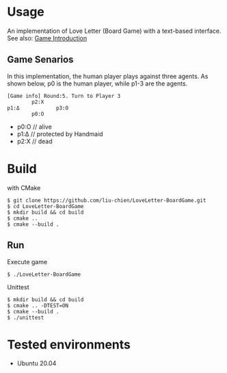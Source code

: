 # Usage
An implementation of Love Letter (Board Game) with a text-based interface.\
See also: [Game Introduction](https://en.wikipedia.org/wiki/Love_Letter_(card_game))

## Game Senarios
In this implementation, the human player plays against three agents. As shown below, p0 is the human player, while p1-3 are the agents.

```
[Game info] Round:5. Turn to Player 3
        p2:X
p1:Δ            p3:O
        p0:O
```

* p0:O    // alive
* p1:Δ    // protected by Handmaid
* p2:X    // dead


# Build
with CMake
```
$ git clone https://github.com/liu-chien/LoveLetter-BoardGame.git
$ cd LoveLetter-BoardGame
$ mkdir build && cd build
$ cmake ..
$ cmake --build .
```

## Run
Execute game
```
$ ./LoveLetter-BoardGame
```

Unittest
```
$ mkdir build && cd build
$ cmake .. -DTEST=ON
$ cmake --build .
$ ./unittest
```

# Tested environments
* Ubuntu 20.04
